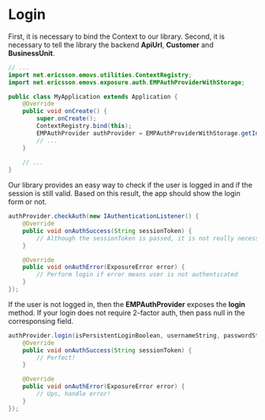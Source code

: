 # Login

First, it is necessary to bind the Context to our library.
Second, it is necessary to tell the library the backend **ApiUrl**, **Customer** and **BusinessUnit**.


```java
// ...
import net.ericsson.emovs.utilities.ContextRegistry;
import net.ericsson.emovs.exposure.auth.EMPAuthProviderWithStorage;

public class MyApplication extends Application {
    @Override
    public void onCreate() {
        super.onCreate();
        ContextRegistry.bind(this);
        EMPAuthProvider authProvider = EMPAuthProviderWithStorage.getInstance(Constants.API_URL, Constants.CUSTOMER, Constants.BUSSINESS_UNIT);
		// ...
	}
	
	// ...
}
```

Our library provides an easy way to check if the user is logged in and if the session is still valid. Based on this result, the app should show the login form or not.

```java
authProvider.checkAuth(new IAuthenticationListener() {
	@Override
	public void onAuthSuccess(String sessionToken) {
		// Although the sessionToken is passed, it is not really necessary to keep it in most scenarios as the library takes care of the token lifecycle
	}

	@Override
	public void onAuthError(ExposureError error) {
		// Perform login if error means user is not authenticated
	}
});
```

If the user is not logged in, then the **EMPAuthProvider** exposes the **login** method. If your login does not require 2-factor auth, then pass null in the corresponsing field.


```java
authProvider.login(isPersistentLoginBoolean, usernameString, passwordString, twoFactorAuthCodeString, new IAuthenticationListener() {
	@Override
	public void onAuthSuccess(String sessionToken) {
		// Perfect!
	}

	@Override
	public void onAuthError(ExposureError error) {
		// Ups, handle error!
	}
});
```
